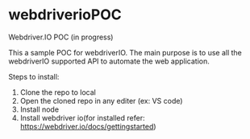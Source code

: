 # webdriverioPOC
Webdriver.IO POC (in progress) 

This a sample POC for webdriverIO. The main purpose is to use all the webdriverIO supported API to automate the web application.

Steps to install:
1. Clone the repo to local
2. Open the cloned repo in any editer (ex: VS code)
3. Install node 
4. Install webdriver io(for installed refer: https://webdriver.io/docs/gettingstarted)
